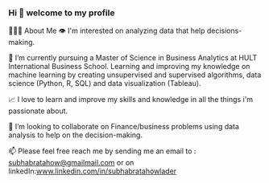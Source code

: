 ### Hi 👋 welcome to my profile




🙋🏻‍♂️ About Me
👁 I'm interested on analyzing data that help decisions-making.

🌱 I’m currently pursuing a Master of Science in Business Analytics at HULT International Business School. Learning and improving my knowledge on machine learning by creating unsupervised and supervised algorithms, data science (Python, R, SQL) and data visualization (Tableau).

📈 I love to learn and improve my skills and knowledge in all the things i'm passionate about.

🤝 I’m looking to collaborate on Finance/business problems using data analysis to help on the decision-making.

📫 Please feel free reach me by sending me an email to : subhabratahow@gmailmail.com or on linkedIn:www.linkedin.com/in/subhabratahowlader



<!--
**SubhaBrataHowlader/SubhaBrataHowlader** is a ✨ _special_ ✨ repository because its `README.md` (this file) appears on your GitHub profile.
-->
